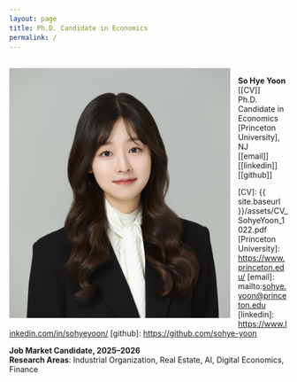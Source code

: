 ```yaml
---
layout: page
title: Ph.D. Candidate in Economics   
permalink: /
---
```

<br> 

<img src="images/photo_shorter.jpg" width="400" style="float:left; margin:0 1em 1em 0;" alt="">
<!-- {% include image.html url="images/photo_shorter.jpg" caption="" width="500" align="left" %} -->



**So Hye Yoon** [[CV]]<br />
Ph.D. Candidate in Economics <br />
[Princeton University], NJ <br />
[[email]][[linkedin]][[github]] <br />

[CV]: {{ site.baseurl }}/assets/CV_SohyeYoon_1022.pdf
[Princeton University]: https://www.princeton.edu/
[email]: mailto:sohye.yoon@princeton.edu
[linkedin]: https://www.linkedin.com/in/sohyeyoon/
[github]: https://github.com/sohye-yoon

**Job Market Candidate, 2025–2026**  
**Research Areas**: Industrial Organization, Real Estate, AI, Digital Economics, Finance

